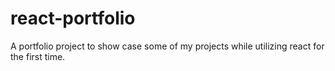 # react-portfolio
A portfolio project to show case some of my projects while utilizing react for the first time.  
